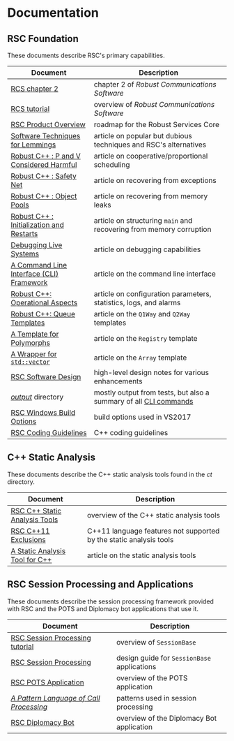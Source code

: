 # Documentation

## RSC Foundation

These documents describe RSC's primary capabilities.

Document | Description
-------- | -----------
[RCS chapter 2](/docs/RCS-chapter-2.pdf) | chapter 2 of _Robust Communications Software_
[RCS tutorial](/docs/RCS-tutorial.pdf) | overview of _Robust Communications Software_
[RSC Product Overview](/docs/RSC-Product-Overview.pdf) | roadmap for the Robust Services Core
[Software Techniques for Lemmings](https://www.codeproject.com/Articles/5258540/Software-Techniques-for-Lemmings) | article on popular but dubious techniques and RSC's alternatives
[Robust C++ : P and V Considered Harmful](https://www.codeproject.com/Articles/5246597/Robust-Cplusplus-P-and-V-Considered-Harmful) | article on cooperative/proportional scheduling
[Robust C++ : Safety Net](https://www.codeproject.com/Articles/5165710/Robust-Cplusplus-Safety-Net) | article on recovering from exceptions
[Robust C++ : Object Pools](https://www.codeproject.com/Articles/5166096/Robust-Cplusplus-Object-Pools) | article on recovering from memory leaks
[Robust C++ : Initialization and Restarts](https://www.codeproject.com/Articles/5254138/Robust-Cplusplus-Initialization-and-Restarts) | article on structuring `main` and recovering from memory corruption
[Debugging Live Systems](https://www.codeproject.com/Articles/5255828/Debugging-Live-Systems) | article on debugging capabilities
[A Command Line Interface (CLI) Framework](https://www.codeproject.com/Articles/5269493/A-Command-Line-Interface-CLI-Framework) | article on the command line interface
[Robust C++: Operational Aspects](https://www.codeproject.com/Articles/5274153/Robust-Cplusplus-Operational-Aspects) | article on configuration parameters, statistics, logs, and alarms
[Robust C++: Queue Templates](https://www.codeproject.com/Articles/5271081/Robust-Cplusplus-Queue-Templates) | article on the `Q1Way` and `Q2Way` templates
[A Template for Polymorphs](https://www.codeproject.com/Articles/5271143/A-Template-for-Polymorphs) | article on the `Registry` template
[A Wrapper for `std::vector`](https://www.codeproject.com/Tips/5271013/A-Wrapper-for-std-vector) | article on the `Array` template
[RSC Software Design](/docs/RSC-Software-Design.pdf) | high-level design notes for various enhancements
[_output_](/output) directory | mostly output from tests, but also a summary of all [CLI commands](/output/help.cli.txt)
[RSC Windows Build Options](/docs/RSC-Windows-Build-Options.md) | build options used in VS2017
[RSC Coding Guidelines](/docs/RSC-Coding-Guidelines.md) | C++ coding guidelines

## C++ Static Analysis

These documents describe the C++ static analysis tools found in the _ct_ directory.

Document | Description
-------- | -----------
[RSC C++ Static Analysis Tools](/docs/RSC-Cpp-Static-Analysis-Tools.md) | overview of the C++ static analysis tools
[RSC C++11 Exclusions](/docs/RSC-Cpp11-Exclusions.md) | C++11 language features not supported by the static analysis tools
[A Static Analysis Tool for C++](https://www.codeproject.com/Articles/5246833/A-Static-Analysis-Tool-for-Cplusplus) | article on the static analysis tools

## RSC Session Processing and Applications

These documents describe the session processing framework provided with RSC and the POTS and
Diplomacy bot applications that use it.

Document | Description
-------- | -----------
[RSC Session Processing tutorial](/docs/RSC-Session-Processing-tutorial.pdf) | overview of `SessionBase`
[RSC Session Processing](/docs/RSC-Session-Processing.pdf) | design guide for `SessionBase` applications
[RSC POTS Application](/docs/RSC-POTS-Application.md) | overview of the POTS application
[_A Pattern Language of Call Processing_](/docs/PLCP.pdf) | patterns used in session processing
[RSC Diplomacy Bot](/docs/RSC-Diplomacy.md) | overview of the Diplomacy Bot application
